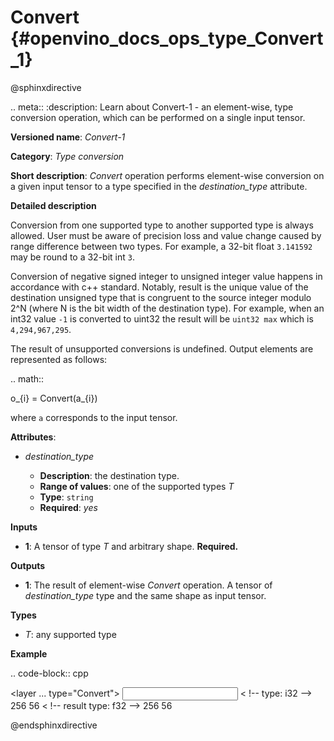# Convert {#openvino_docs_ops_type_Convert_1}

@sphinxdirective

.. meta::
  :description: Learn about Convert-1 - an element-wise, type conversion 
                operation, which can be performed on a single input tensor.

**Versioned name**: *Convert-1*

**Category**: *Type conversion*

**Short description**: *Convert* operation performs element-wise conversion on a given input tensor to a type specified in the *destination_type* attribute.

**Detailed description**

Conversion from one supported type to another supported type is always allowed. User must be aware of precision loss and value change caused by range difference between two types. For example, a 32-bit float ``3.141592`` may be round to a 32-bit int ``3``.

Conversion of negative signed integer to unsigned integer value happens in accordance with c++ standard. Notably,  result is the unique value of the destination unsigned type that is congruent to the source integer modulo 2^N (where N is the bit width of the destination type). For example, when an int32 value ``-1`` is converted to uint32 the result will be ``uint32 max`` which is ``4,294,967,295``.

The result of unsupported conversions is undefined. Output elements are represented as follows:

.. math::
   
   o_{i} = Convert(a_{i})

where ``a`` corresponds to the input tensor.

**Attributes**:

* *destination_type*

  * **Description**: the destination type.
  * **Range of values**: one of the supported types *T*
  * **Type**: ``string``
  * **Required**: *yes*

**Inputs**

* **1**: A tensor of type *T* and arbitrary shape. **Required.**

**Outputs**

* **1**: The result of element-wise *Convert* operation. A tensor of *destination_type* type and the same shape as input tensor.

**Types**

* *T*: any supported type

**Example**

.. code-block:: cpp
   
   <layer ... type="Convert">
       <data destination_type="f32"/>
       <input>
           <port id="0">        < !-- type: i32 -->
               <dim>256</dim>
               <dim>56</dim>
           </port>
       </input>
       <output>
           <port id="1">        < !-- result type: f32 -->
               <dim>256</dim>
               <dim>56</dim>
           </port>
       </output>
   </layer>

@endsphinxdirective

